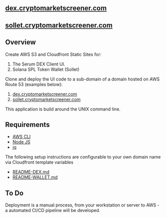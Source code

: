 ## [dex.cryptomarketscreener.com](https://dex.cryptomarketscreener.com)

## [sollet.cryptomarketscreener.com](https://sollet.cryptomarketscreener.com)

## Overview

Create AWS S3 and Cloudfront Static Sites for:

1. The Serum DEX Client UI.
2. Solana SPL Token Wallet (Sollet)

Clone and deploy the UI code to a sub-domain of a domain hosted on AWS Route 53 (examples below):

1. [dex.cryptomarketscreener.com](https://dex.cryptomarketscreener.com)
1. [sollet.cryptomarketscreener.com](https://sollet.cryptomarketscreener.com)

This application is build around the UNIX command line.

## Requirements

- [AWS CLI](https://docs.aws.amazon.com/cli/latest/userguide/cli-chap-install.html)
- [Node JS](https://nodejs.org/en/download/)
- [jq](https://stedolan.github.io/jq/)

The following setup instructions are configurable to your own domain name via Cloudfront template variables

- [README-DEX.md](README-DEX.md)
- [README-WALLET.md](README-WALLET.md)

## To Do

Deployment is a manual process, from your workstation or server to AWS - a automated CI/CD pipeline will be developed.
